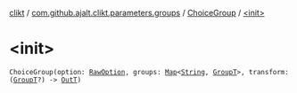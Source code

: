 [clikt](../../index.md) / [com.github.ajalt.clikt.parameters.groups](../index.md) / [ChoiceGroup](index.md) / [&lt;init&gt;](./-init-.md)

# &lt;init&gt;

`ChoiceGroup(option: `[`RawOption`](../../com.github.ajalt.clikt.parameters.options/-raw-option.md)`, groups: `[`Map`](https://kotlinlang.org/api/latest/jvm/stdlib/kotlin.collections/-map/index.html)`<`[`String`](https://kotlinlang.org/api/latest/jvm/stdlib/kotlin/-string/index.html)`, `[`GroupT`](index.md#GroupT)`>, transform: (`[`GroupT`](index.md#GroupT)`?) -> `[`OutT`](index.md#OutT)`)`